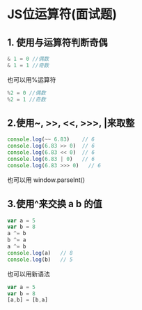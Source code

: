 # JS位运算符(面试题)
## 1. 使用与运算符判断奇偶
```js
& 1 = 0 //偶数
& 1 = 1 //奇数 
```
也可以用%运算符
```js
%2 = 0 //偶数 
%2 = 1 //奇数 
```

## 2.使用~, >>, <<, >>>, |来取整
```js
console.log(~~ 6.83)    // 6
console.log(6.83 >> 0)  // 6
console.log(6.83 << 0)  // 6
console.log(6.83 | 0)   // 6
console.log(6.83 >>> 0)   // 6
```
也可以用 window.parseInt()
## 3.使用^来交换 a b 的值
```js
var a = 5
var b = 8
a ^= b
b ^= a
a ^= b
console.log(a)   // 8
console.log(b)   // 5
```
也可以用新语法
```js
var a = 5
var b = 8
[a,b] = [b,a]
```